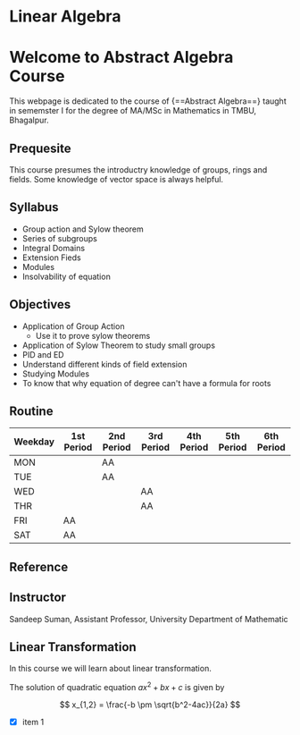 # Linear Algebra

# Welcome to Abstract Algebra Course

This webpage is dedicated to the course of {==Abstract Algebra==} taught in sememster I for the degree of MA/MSc in Mathematics in TMBU, Bhagalpur.

## Prequesite

This course presumes the introductry knowledge of groups, rings and fields. Some knowledge of vector space is always helpful.

## Syllabus

- Group action and Sylow theorem
- Series of subgroups
- Integral Domains
- Extension Fieds
- Modules
- Insolvability of equation

## Objectives

- Application of Group Action
  + Use it to prove sylow theorems
- Application of Sylow Theorem to study small groups
- PID and ED
- Understand different kinds of field extension
- Studying Modules
- To know that why equation of degree can't have a formula for roots

## Routine

| Weekday 	| 1st Period 	| 2nd Period 	| 3rd Period 	| 4th Period 	| 5th Period 	| 6th Period 	|
|---------	|------------	|------------	|------------	|------------	|------------	|------------	|
| MON     	|            	| AA         	|            	|            	|            	|            	|
| TUE     	|            	| AA         	|           	|            	|            	|            	|
| WED     	|            	|            	| AA          	|            	|            	|            	|
| THR     	|           	|            	| AA         	|            	|            	|            	|
| FRI     	| AA         	|           	|            	|            	|            	|            	|
| SAT     	| AA         	|           	|            	|            	|            	|            	|

## Reference

## Instructor

Sandeep Suman, Assistant Professor, University Department of Mathematic

## Linear Transformation

In this course we will learn about linear transformation.

The solution of quadratic equation $ax^2+ bx + c$ is given by

$$
x_{1,2} = \frac{-b \pm \sqrt{b^2-4ac}}{2a}
$$

- [X] item 1
